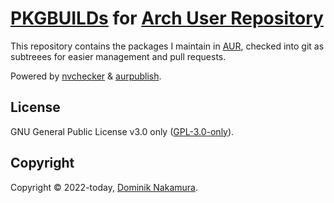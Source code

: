 # [PKGBUILDs](https://wiki.archlinux.org/index.php/PKGBUILD) for [Arch User Repository](https://aur.archlinux.org)

This repository contains the packages I maintain in [AUR](https://aur.archlinux.org/packages?SeB=m&K=dnaka91), checked into git as subtreees for easier management and pull requests.

Powered by [nvchecker](https://github.com/lilydjwg/nvchecker) & [aurpublish](https://github.com/eli-schwartz/aurpublish).

## License

GNU General Public License v3.0 only ([GPL-3.0-only](https://www.gnu.org/licenses/gpl.txt)).

## Copyright

Copyright ©️ 2022-today, [Dominik Nakamura](mailto:dnaka91@gmail.com).
